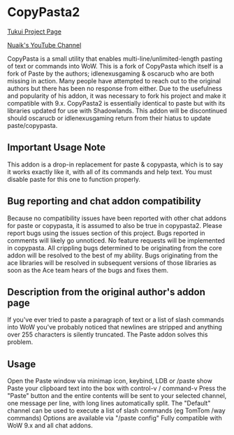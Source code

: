 # CopyPasta2
[Tukui Project Page](https://www.tukui.org/addons.php?id=186)

[Nuaik's YouTube Channel](https://www.youtube.com/channel/UCMvK4RUJtojPBaKND8DULFw)

CopyPasta is a small utility that enables multi-line/unlimited-length pasting of text or commands into WoW. This is a fork of CopyPasta which itself is a fork of Paste by the authors; idlenexusgaming & oscarucb who are both missing in action. Many people have attempted to reach out to the original authors but there has been no response from either. Due to the usefulness and popularity of his addon, it was necessary to fork his project and make it compatible with 9.x.  CopyPasta2 is essentially identical to paste but with its libraries updated for use with Shadowlands.  This addon will be discontinued should oscarucb or idlenexusgaming return from their hiatus to update paste/copypasta.

## Important Usage Note
This addon is a drop-in replacement for paste & copypasta, which is to say it works exactly like it, with all of its commands and help text.  You must disable paste for this one to function properly.

## Bug reporting and chat addon compatibility
Because no compatibility issues have been reported with other chat addons for paste or copypasta, it is assumed to also be true in copypasta2.  Please report bugs using the issues section of this project.  Bugs reported in comments will likely go unnoticed.  No feature requests will be implemented in copypasta.  All crippling bugs determined to be originating from the core addon will be resolved to the best of my ability. Bugs originating from the ace libraries will be resolved in subsequent versions of those libraries as soon as the Ace team hears of the bugs and fixes them.

## Description from the original author's addon page
If you've ever tried to paste a paragraph of text or a list of slash commands into WoW you've probably noticed that newlines are stripped and anything over 255 characters is silently truncated. The Paste addon solves this problem.

## Usage

Open the Paste window via minimap icon, keybind, LDB or /paste show
Paste your clipboard text into the box with control-v / command-v
Press the "Paste" button and the entire contents will be sent to your selected channel, one message per line, with long lines automatically split.
The "Default" channel can be used to execute a list of slash commands (eg TomTom /way commands)
Options are available via "/paste config"
Fully compatible with WoW 9.x and all chat addons.
